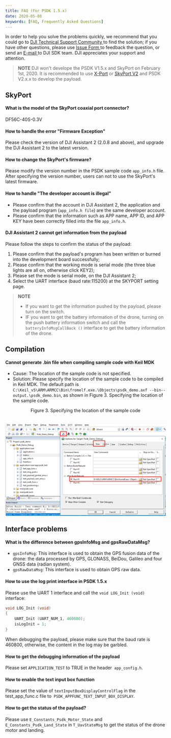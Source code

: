```yaml
---
title: FAQ (For PSDK 1.5.x)
date: 2020-05-08
keywords: [FAQ, Frequently Asked Questions]
---
```


In order to help you solve the problems quickly, we recommend that you could go to <a href="https://forum.dji.com/forum-139-1.html?from=developer"> DJI Technical Support Community </a> to find the solution; if you have other questions, please use <a href="https://formcrafts.com/a/dji-developer-feedback-cn"> Issue Form </a> to feedback the question, or send an <a href="mailto:dev@dji.com"> E-mail </a> to DJI SDK team. DJI appreciates your support and attention.

> **NOTE** DJI won't develope the PSDK V1.5.x and SkyPort on February 1st, 2020. It is recommended to use [X-Port](https://store.dji.com/product/dji-x-port) or [SkyPort V2](https://store.dji.com/product/psdk-development-kit-v2) and PSDK V2.x.x to develop the payload.

## SkyPort
#### What is the model of the SkyPort coaxial port connector?
DF56C-40S-0.3V

#### How to handle the error "Firmware Exception" 
Please check the version of DJI Assistant 2 (2.0.8 and above), and upgrade the DJI Assistant 2 to the latest version.

#### How to change the SkyPort's firmware?
Please modify the version number in the PSDK sample code `app_info.h` file.
After specifying the version number, users can not to use the SkyPort's latest firmware.

#### How to handle "The developer account is illegal"
* Please confirm that the account in DJI Assistant 2, the application and the payload program (`app_info.h file`) are the same developer account.
* Please confirm that the information such as APP name, APP ID, and APP KEY have been correctly filled into the file `app_info.h`.

#### DJI Assistant 2 cannot get information from the payload
Please follow the steps to confirm the status of the payload:
1. Please confirm that the payload's program has been written or burned into the development board successfully;
2. Please confirm that the working mode is serial mode (the three blue lights are all on, otherwise click KEY2);
3. Please set the mode is serial mode, on the DJI Assistant 2;
4. Select the UART interface (baud rate:115200) at the SKYPORT setting page.

> **NOTE**
> * If you want to get the information pushed by the payload, please turn on the switch.
> * IF you want to get the battery information of the drone, turning on the push battery information switch and call the `batteryInfoMsgCallBack ()` interface to get the battery information of the drone.

## Compilation 
#### Cannot generate .bin file when compiling sample code with Keil MDK
* Cause: The location of the sample code is not specified.
* Solution: Please specify the location of the sample code to be compiled in Keil MDK. The default path is `C:\Keil_v5\ARM\ARMCC\Bin\fromelf.exe.\Objects\psdk_demo.axf --bin--output.\psdk_demo.bin`, as shown in Figure 3. Specifying the location of the sample code.

<div>
<div style = "text-align: center"> <p> Figure 3. Specifying the location of the sample code </p>
</div>
<div style = "text-align: center"> <p> <span>
      <img src = "../images/faq/1.png" width = "600" style = "vertical-align: middle" alt /> </span></p>
</div></div>


## Interface problems
#### What is the difference between gpsInfoMsg and gpsRawDataMsg?
* `gpsInfoMsg`: This interface is used to obtain the GPS fusion data of the drone: the data processed by GPS, GLONASS, BeiDou, Galileo and four GNSS data (radian system).
* `gpsRawDataMsg`: This interface is used to obtain GPS raw data.

#### How to use the log print interface in PSDK 1.5.x  
Please use the UART 1 interface and call the `void LOG_Init (void)` interface:

```c
void LOG_Init (void)
{
    UART_Init (UART_NUM_1, 460800);
    isLogInit = 1;
}
```

When debugging the payload, please make sure that the baud rate is 460800, otherwise, the content in the log may be garbled.

#### How to get the debugging information of the payload
Please set `APPLICATION_TEST` to TRUE in the header` app_config.h`.

#### How to enable the text input box function
Please set the value of `textInputBoxDisplayControlFlag` in the test_app_func.c file to` PSDK_APPFUNC_TEXT_INPUT_BOX_DISPLAY`.

#### How to get the status of the payload?
Please use `E_Constants_Psdk_Motor_State` and` E_Constants_Psdk_Land_State` in `T_UavStateMsg` to get the status of the drone motor and landing.